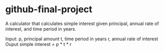 # github-final-project

A calculator that calculates simple interest given principal, annual rate of interest, and time period in years.

Input:
  p, principal amount
  t, time period in years
  r, annual rate of interest
Ouput
  simple interest = p * t * r
